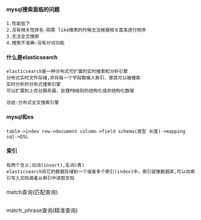 #### mysql搜索面临的问题

```
1.性能低下
2.没有相关性排名-刚需 like搜索的时候无法根据相关度高进行排序
3.无法全文搜索
4.搜索不准确-没有分词功能 
```

#### 什么是elasticsearch

```
elasticsearch是一种分布式可扩展的实时搜索和分析引擎
分布式实时文件存储,并将每一个字段都编入索引，使其可以被搜索
实时分析的分布式搜索引擎
可以扩展到上百台服务器，处理PB级别的结构化或非结构化数据

总结:分布式全文搜索引擎
```

#### mysql和es

```
table->index row->document column->field schema(类型 长度)->mapping sql->DSL
```

#### 索引

```
有两个含义:动词(insert),名词(表)
elasticsearch将它的数据存储到一个或者多个索引(index)中，索引就像数据库,可以向索引写入文档或者从索引中读取文档
```

#### 



















match查询(匹配查询)

```

```

match_phrase查询(精准查询)